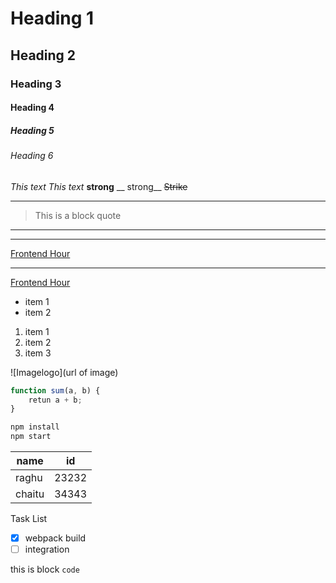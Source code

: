 # Heading 1
## Heading 2
### Heading 3
#### Heading 4
##### Heading 5
###### Heading 6

*This text*
_This text_
**strong** __ strong__
~~Strike~~

---
> This is a block quote
***
___

[Frontend Hour](https://localhost:3000)

---

[Frontend Hour](https://localhost:3000 "title")

* item 1
* item 2

1. item 1
1. item 2
2. item 3

![Imagelogo](url of image)

```javascript
function sum(a, b) {
    retun a + b;
}
```

```bash
npm install
npm start
```
|name|id|
|---|---|
|raghu| 23232|
|chaitu | 34343|

Task List

* [x] webpack build
* [ ] integration

this is block `code`



